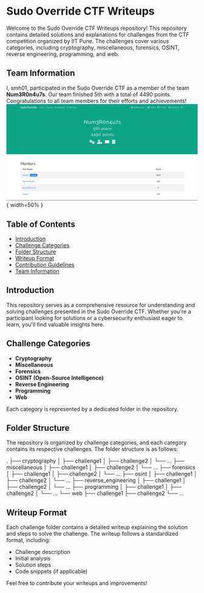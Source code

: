 # Sudo Override CTF Writeups

Welcome to the Sudo Override CTF Writeups repository! This repository contains detailed solutions and explanations for challenges from the CTF competition organized by IIT Pune. The challenges cover various categories, including cryptography, miscellaneous, forensics, OSINT, reverse engineering, programming, and web.

## Team Information

I, smh01, participated in the Sudo Override CTF as a member of the team **Num3R0n4u7s**. Our team finished 5th with a total of 4490 points. Congratulations to all team members for their efforts and achievements!
![result](./screenshots/result.png){ width=50% }

## Table of Contents

- [Introduction](#introduction)
- [Challenge Categories](#challenge-categories)
- [Folder Structure](#folder-structure)
- [Writeup Format](#writeup-format)
- [Contribution Guidelines](#contribution-guidelines)
- [Team Information](#team-information)

## Introduction

This repository serves as a comprehensive resource for understanding and solving challenges presented in the Sudo Override CTF. Whether you're a participant looking for solutions or a cybersecurity enthusiast eager to learn, you'll find valuable insights here.

## Challenge Categories

- **Cryptography**
- **Miscellaneous**
- **Forensics**
- **OSINT (Open-Source Intelligence)**
- **Reverse Engineering**
- **Programming**
- **Web**

Each category is represented by a dedicated folder in the repository.

## Folder Structure

The repository is organized by challenge categories, and each category contains its respective challenges. The folder structure is as follows:

.
├── cryptography
│ ├── challenge1
│ ├── challenge2
│ └── ...
├── miscellaneous
│ ├── challenge1
│ ├── challenge2
│ └── ...
├── forensics
│ ├── challenge1
│ ├── challenge2
│ └── ...
├── osint
│ ├── challenge1
│ ├── challenge2
│ └── ...
├── reverse_engineering
│ ├── challenge1
│ ├── challenge2
│ └── ...
├── programming
│ ├── challenge1
│ ├── challenge2
│ └── ...
└── web
├── challenge1
├── challenge2
└── ...

## Writeup Format

Each challenge folder contains a detailed writeup explaining the solution and steps to solve the challenge. The writeup follows a standardized format, including:

- Challenge description
- Initial analysis
- Solution steps
- Code snippets (if applicable)

Feel free to contribute your writeups and improvements!
